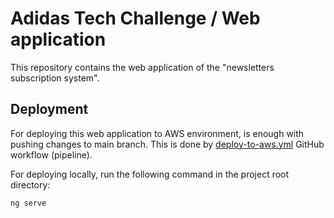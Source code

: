 # Adidas Tech Challenge / Web application

This repository contains the web application of the "newsletters subscription system".

## Deployment

For deploying this web application to AWS environment, is enough with pushing changes to main branch. This is done by [deploy-to-aws.yml](.github/workflows/deploy-to-aws.yml) GitHub workflow (pipeline).

For deploying locally, run the following command in the project root directory:

```
ng serve
```
